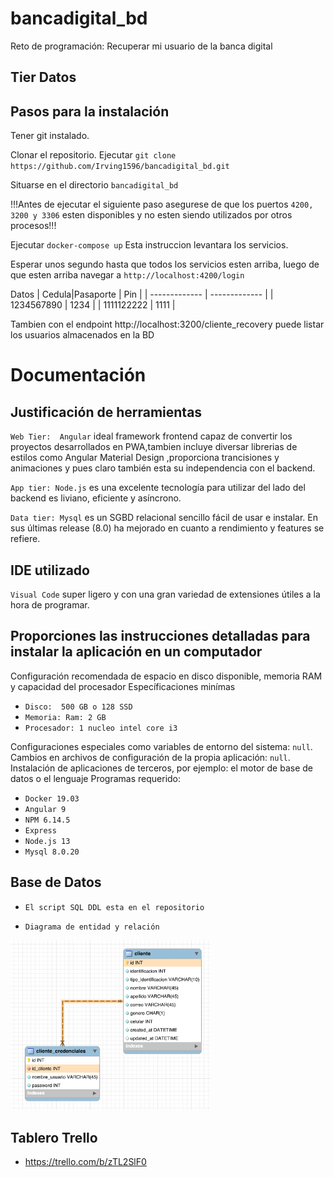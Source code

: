 # bancadigital_bd
Reto de programación: Recuperar mi usuario de la banca digital

## Tier Datos
## Pasos para la instalación

Tener git instalado. 


Clonar el repositorio. Ejecutar `git clone https://github.com/Irving1596/bancadigital_bd.git` 

Situarse en el directorio `bancadigital_bd` 

!!!Antes de ejecutar el siguiente paso asegurese de que los puertos `4200, 3200 y 3306` esten disponibles y no esten siendo utilizados por otros procesos!!! 

Ejecutar `docker-compose up` Esta instruccion levantara los servicios.

Esperar unos segundo hasta que todos los servicios esten arriba,  luego de que esten arriba navegar a `http://localhost:4200/login`  

Datos
| Cedula|Pasaporte | Pin |
| ------------- | ------------- |
| 1234567890 | 1234  |
| 1111122222 | 1111 |

Tambien con el endpoint http://localhost:3200/cliente_recovery puede listar los usuarios almacenados en la BD

# Documentación
## Justificación de herramientas  

`Web Tier:  Angular` ideal framework frontend capaz de convertir los proyectos desarrollados en PWA,tambien incluye diversar librerias de estilos como Angular Material Design ,proporciona trancisiones y animaciones y pues claro también esta su independencia con el backend.

`App tier: Node.js` es una excelente tecnología para utilizar del lado del backend es liviano, eficiente y asíncrono.

`Data tier: Mysql` es un SGBD relacional sencillo fácil de usar e instalar. En sus últimas release (8.0) ha mejorado en cuanto a rendimiento y features se refiere. 

## IDE utilizado

`Visual Code` super ligero y con una gran variedad de extensiones útiles a la hora de programar.

## Proporciones las instrucciones detalladas para instalar la aplicación en un computador
Configuración recomendada de espacio en disco disponible, memoria RAM y capacidad del procesador 
Específicaciones minímas
- `Disco:  500 GB o 128 SSD`
- `Memoria: Ram: 2 GB `
- `Procesador: 1 nucleo intel core i3`

 Configuraciones especiales como variables de entorno del sistema: `null`.
 Cambios en archivos de configuración de la propia aplicación: `null`.
Instalación de aplicaciones de terceros, por ejemplo: el motor de base de datos o el lenguaje
Programas requerido:
- `Docker 19.03`
- `Angular 9`
- `NPM 6.14.5`
- `Express `
- `Node.js 13`
- `Mysql 8.0.20`

## Base de Datos 
- `El script SQL DDL esta en el repositorio`

- `Diagrama de entidad y relación`

<img src="https://github.com/Irving1596/bancadigital_bd/blob/master/MER.png" width="320">

## Tablero Trello
- https://trello.com/b/zTL2SlF0 
